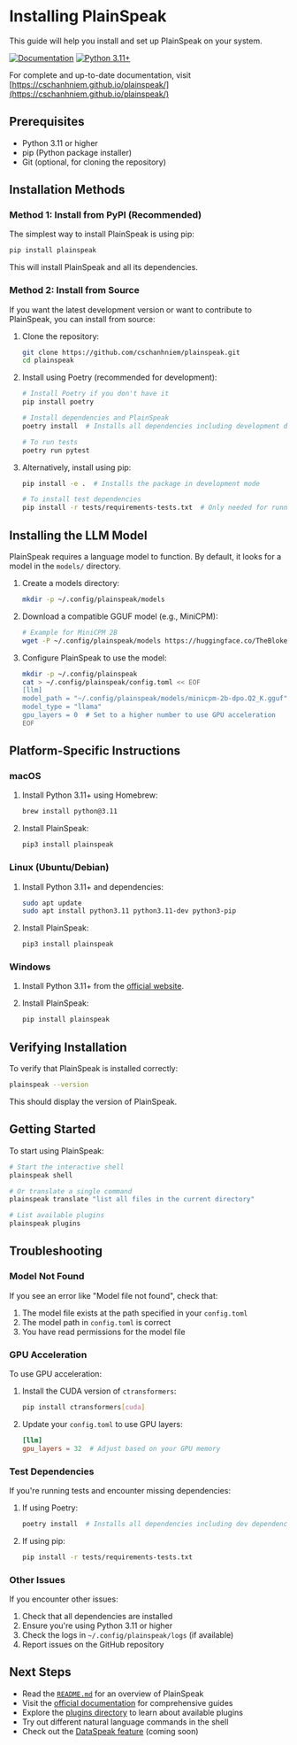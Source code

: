 # Installing PlainSpeak

This guide will help you install and set up PlainSpeak on your system. 

[![Documentation](https://img.shields.io/badge/docs-online-blue.svg)](https://cschanhniem.github.io/plainspeak/)
[![Python 3.11+](https://img.shields.io/badge/python-3.11+-blue.svg)](https://www.python.org/downloads/)

For complete and up-to-date documentation, visit [https://cschanhniem.github.io/plainspeak/](https://cschanhniem.github.io/plainspeak/)

## Prerequisites

- Python 3.11 or higher
- pip (Python package installer)
- Git (optional, for cloning the repository)

## Installation Methods

### Method 1: Install from PyPI (Recommended)

The simplest way to install PlainSpeak is using pip:

```bash
pip install plainspeak
```

This will install PlainSpeak and all its dependencies.

### Method 2: Install from Source

If you want the latest development version or want to contribute to PlainSpeak, you can install from source:

1. Clone the repository:
   ```bash
   git clone https://github.com/cschanhniem/plainspeak.git
   cd plainspeak
   ```

2. Install using Poetry (recommended for development):
   ```bash
   # Install Poetry if you don't have it
   pip install poetry

   # Install dependencies and PlainSpeak
   poetry install  # Installs all dependencies including development dependencies

   # To run tests
   poetry run pytest
   ```

3. Alternatively, install using pip:
   ```bash
   pip install -e .  # Installs the package in development mode

   # To install test dependencies
   pip install -r tests/requirements-tests.txt  # Only needed for running tests
   ```

## Installing the LLM Model

PlainSpeak requires a language model to function. By default, it looks for a model in the `models/` directory.

1. Create a models directory:
   ```bash
   mkdir -p ~/.config/plainspeak/models
   ```

2. Download a compatible GGUF model (e.g., MiniCPM):
   ```bash
   # Example for MiniCPM 2B
   wget -P ~/.config/plainspeak/models https://huggingface.co/TheBloke/MiniCPM-2B-dpo-GGUF/resolve/main/minicpm-2b-dpo.Q2_K.gguf
   ```

3. Configure PlainSpeak to use the model:
   ```bash
   mkdir -p ~/.config/plainspeak
   cat > ~/.config/plainspeak/config.toml << EOF
   [llm]
   model_path = "~/.config/plainspeak/models/minicpm-2b-dpo.Q2_K.gguf"
   model_type = "llama"
   gpu_layers = 0  # Set to a higher number to use GPU acceleration
   EOF
   ```

## Platform-Specific Instructions

### macOS

1. Install Python 3.11+ using Homebrew:
   ```bash
   brew install python@3.11
   ```

2. Install PlainSpeak:
   ```bash
   pip3 install plainspeak
   ```

### Linux (Ubuntu/Debian)

1. Install Python 3.11+ and dependencies:
   ```bash
   sudo apt update
   sudo apt install python3.11 python3.11-dev python3-pip
   ```

2. Install PlainSpeak:
   ```bash
   pip3 install plainspeak
   ```

### Windows

1. Install Python 3.11+ from the [official website](https://www.python.org/downloads/).

2. Install PlainSpeak:
   ```bash
   pip install plainspeak
   ```

## Verifying Installation

To verify that PlainSpeak is installed correctly:

```bash
plainspeak --version
```

This should display the version of PlainSpeak.

## Getting Started

To start using PlainSpeak:

```bash
# Start the interactive shell
plainspeak shell

# Or translate a single command
plainspeak translate "list all files in the current directory"

# List available plugins
plainspeak plugins
```

## Troubleshooting

### Model Not Found

If you see an error like "Model file not found", check that:

1. The model file exists at the path specified in your `config.toml`
2. The model path in `config.toml` is correct
3. You have read permissions for the model file

### GPU Acceleration

To use GPU acceleration:

1. Install the CUDA version of `ctransformers`:
   ```bash
   pip install ctransformers[cuda]
   ```

2. Update your `config.toml` to use GPU layers:
   ```toml
   [llm]
   gpu_layers = 32  # Adjust based on your GPU memory
   ```

### Test Dependencies

If you're running tests and encounter missing dependencies:

1. If using Poetry:
   ```bash
   poetry install  # Installs all dependencies including dev dependencies
   ```

2. If using pip:
   ```bash
   pip install -r tests/requirements-tests.txt
   ```

### Other Issues

If you encounter other issues:

1. Check that all dependencies are installed
2. Ensure you're using Python 3.11 or higher
3. Check the logs in `~/.config/plainspeak/logs` (if available)
4. Report issues on the GitHub repository

## Next Steps

- Read the [`README.md`](README.md) for an overview of PlainSpeak
- Visit the [official documentation](https://cschanhniem.github.io/plainspeak/) for comprehensive guides
- Explore the [plugins directory](plainspeak/plugins) to learn about available plugins
- Try out different natural language commands in the shell
- Check out the [DataSpeak feature](https://cschanhniem.github.io/plainspeak/user/guides/dataspeak.html) (coming soon)
